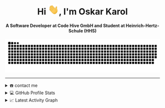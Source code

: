 <div align="center">
<h1 align="center">Hi <img width="35" src="https://github.com/1999AZZAR/1999AZZAR/blob/main/resources/img/waving.gif">, I'm Oskar Karol</h1>
<h4 align="center">A Software Developer at Code Hive GmbH and Student at Heinrich-Hertz-Schule (HHS)</h4>
</div>

<div align="center">
  <img src="https://github.com/1999AZZAR/1999AZZAR/blob/main/resources/img/grid-snake.svg" alt="snake" />
</div>

-----
<details>
  <summary>☎️ contact me</summary>
<div>
  <samp>
    <h2 align="center">you can reach me by:</h2>
    
   <p align="center">
      <br/>
      <a href="https://www.linkedin.com/in/oskarkarol/" target="_blank"><img align="center"
         src="https://img.shields.io/badge/linkedin-%231DA1F2.svg?style=for-the-badge&logo=linkedin&logoColor=white"
         alt="oskarkarol" height="30"/>
      </a>
      <a href="mailto:oskar.grabowski@code-hive.de" target="_blank"><img align="center"
         src="https://img.shields.io/badge/gmail-EA4335.svg?style=for-the-badge&logo=gmail&logoColor=white"
         alt="work-email" height="30"/>
      </a>
      <a href="https://instagram.com/oskarraw" target="_blank"><img align="center"
         src="https://img.shields.io/badge/instagram-%23E4405F.svg?style=for-the-badge&logo=Instagram&logoColor=white"
         alt="oskarraw" height="30"/>
      </a>
    </p>
    
  </samp>
</div>
</details>
  
  
  
<details>
  <summary>💻 GitHub Profile Stats</summary>
  <div>
  <samp>
    <h2 align="center"> Github stats
    <br/>
    
![](http://github-profile-summary-cards.vercel.app/api/cards/profile-details?username=oskarkarol&theme=2077)    
    
</details>
    
    

<details>
  <summary>📈 Latest Activity Graph</summary>
  <samp>
  <br/>
    
    
    
  <h2 align="center"> latest contribution </h2>
    
  <img alt="oskarkarols's Activity Graph"
       src="https://github-readme-activity-graph.vercel.app/graph?username=oskarkarol&bg_color=ffffff&color=000000&line=00f900&point=000000&area=true&hide_border=true" /></a>
        
<br/>
  </samp>
  </details>
  
<br/>
</details>
